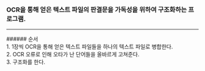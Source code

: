 ### OCR을 통해 얻은 텍스트 파일의 판결문을 가독성을 위하여 구조화하는 프로그램.
<hr>
###### 순서<br>
1. 1장씩 OCR을 통해 얻은 텍스트 파일들을 하나의 텍스트 파일로 병합한다.<br>
2. OCR 오류로 인해 오타가 난 단어들을 올바르게 고쳐준다.<br>
3. 구조화를 한다.<br>
